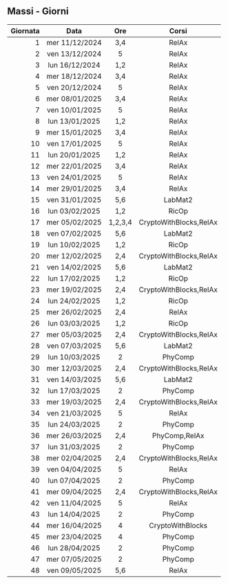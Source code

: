 ## Massi - Giorni

|Giornata| Data | Ore | Corsi |
|--:|:-:|:-:|:-:|
|1|mer 11/12/2024|3,4|RelAx|
|2|ven 13/12/2024|5|RelAx|
|3|lun 16/12/2024|1,2|RelAx|
|4|mer 18/12/2024|3,4|RelAx|
|5|ven 20/12/2024|5|RelAx|
|6|mer 08/01/2025|3,4|RelAx|
|7|ven 10/01/2025|5|RelAx|
|8|lun 13/01/2025|1,2|RelAx|
|9|mer 15/01/2025|3,4|RelAx|
|10|ven 17/01/2025|5|RelAx|
|11|lun 20/01/2025|1,2|RelAx|
|12|mer 22/01/2025|3,4|RelAx|
|13|ven 24/01/2025|5|RelAx|
|14|mer 29/01/2025|3,4|RelAx|
|15|ven 31/01/2025|5,6|LabMat2|
|16|lun 03/02/2025|1,2|RicOp|
|17|mer 05/02/2025|1,2,3,4|CryptoWithBlocks,RelAx|
|18|ven 07/02/2025|5,6|LabMat2|
|19|lun 10/02/2025|1,2|RicOp|
|20|mer 12/02/2025|2,4|CryptoWithBlocks,RelAx|
|21|ven 14/02/2025|5,6|LabMat2|
|22|lun 17/02/2025|1,2|RicOp|
|23|mer 19/02/2025|2,4|CryptoWithBlocks,RelAx|
|24|lun 24/02/2025|1,2|RicOp|
|25|mer 26/02/2025|2,4|RelAx|
|26|lun 03/03/2025|1,2|RicOp|
|27|mer 05/03/2025|2,4|CryptoWithBlocks,RelAx|
|28|ven 07/03/2025|5,6|LabMat2|
|29|lun 10/03/2025|2|PhyComp|
|30|mer 12/03/2025|2,4|CryptoWithBlocks,RelAx|
|31|ven 14/03/2025|5,6|LabMat2|
|32|lun 17/03/2025|2|PhyComp|
|33|mer 19/03/2025|2,4|CryptoWithBlocks,RelAx|
|34|ven 21/03/2025|5|RelAx|
|35|lun 24/03/2025|2|PhyComp|
|36|mer 26/03/2025|2,4|PhyComp,RelAx|
|37|lun 31/03/2025|2|PhyComp|
|38|mer 02/04/2025|2,4|CryptoWithBlocks,RelAx|
|39|ven 04/04/2025|5|RelAx|
|40|lun 07/04/2025|2|PhyComp|
|41|mer 09/04/2025|2,4|CryptoWithBlocks,RelAx|
|42|ven 11/04/2025|5|RelAx|
|43|lun 14/04/2025|2|PhyComp|
|44|mer 16/04/2025|4|CryptoWithBlocks|
|45|mer 23/04/2025|4|PhyComp|
|46|lun 28/04/2025|2|PhyComp|
|47|mer 07/05/2025|2|PhyComp|
|48|ven 09/05/2025|5,6|RelAx|


